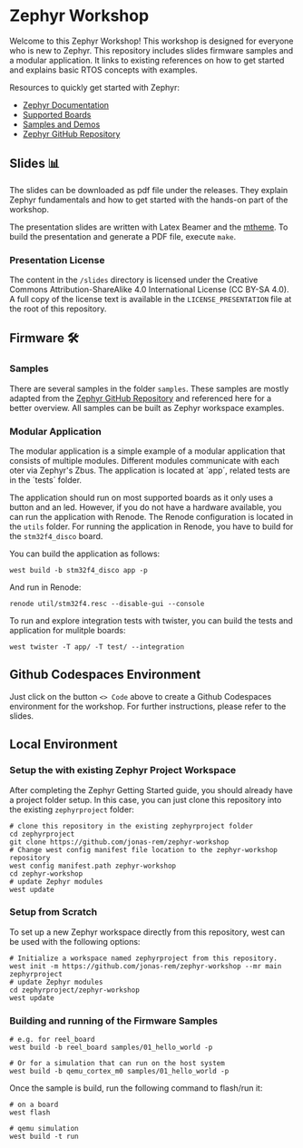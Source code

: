 # Zephyr Workshop

Welcome to this Zephyr Workshop! This workshop is designed for everyone who is
new to Zephyr. This repository includes slides firmware samples and a modular
application. It links to existing references on how to get started and explains
basic RTOS concepts with examples.

Resources to quickly get started with Zephyr:

- [Zephyr Documentation](https://docs.zephyrproject.org/latest/)
- [Supported Boards](https://docs.zephyrproject.org/latest/boards/)
- [Samples and Demos](https://docs.zephyrproject.org/latest/samples/)
- [Zephyr GitHub Repository](https://github.com/zephyrproject-rtos/zephyr)

## Slides 📊

The slides can be downloaded as pdf file under the releases. They explain
Zephyr fundamentals and how to get started with the hands-on part of the
workshop.

The presentation slides are written with Latex Beamer and the
[mtheme](https://github.com/matze/mtheme/tree/master). To build the
presentation and generate a PDF file, execute `make`.

### Presentation License

The content in the `/slides` directory is licensed under the Creative Commons
Attribution-ShareAlike 4.0 International License (CC BY-SA 4.0). A full copy of
the license text is available in the `LICENSE_PRESENTATION` file at the root of
this repository.

## Firmware 🛠

### Samples

There are several samples in the folder `samples`. These samples are mostly
adapted from the [Zephyr GitHub
Repository](https://github.com/zephyrproject-rtos/zephyr) and referenced here
for a better overview. All samples can be built as Zephyr workspace examples.

### Modular Application
The modular application is a simple example of a modular application that
consists of multiple modules. Different modules communicate with each oter via
Zephyr's Zbus. The application is located at ´app´, related tests are in the
´tests´ folder.

The application should run on most supported boards as it only uses a button
and an led. However, if you do not have a hardware available, you can run the
application with Renode. The Renode configuration is located in the `utils`
folder. For running the application in Renode, you have to build for the
`stm32f4_disco` board.

You can build the application as follows:
```shell
west build -b stm32f4_disco app -p
```

And run in Renode:
```shell
renode util/stm32f4.resc --disable-gui --console
```

To run and explore integration tests with twister, you can build the tests and
application for mulitple boards:
```shell
west twister -T app/ -T test/ --integration
```

## Github Codespaces Environment
Just click on the button `<> Code` above to create a Github Codespaces
environment for the workshop. For further instructions, please refer to the
slides.

## Local Environment

### Setup the with existing Zephyr Project Workspace

After completing the Zephyr Getting Started guide, you should already have a
project folder setup. In this case, you can just clone this repository into the
existing `zephyrproject` folder:

```shell
# clone this repository in the existing zephyrproject folder
cd zephyrproject
git clone https://github.com/jonas-rem/zephyr-workshop
# Change west config manifest file location to the zephyr-workshop repository
west config manifest.path zephyr-workshop
cd zephyr-workshop
# update Zephyr modules
west update
```

### Setup from Scratch

To set up a new Zephyr workspace directly from this repository, west can be
used with the following options:

```shell
# Initialize a workspace named zephyrproject from this repository.
west init -m https://github.com/jonas-rem/zephyr-workshop --mr main zephyrproject
# update Zephyr modules
cd zephyrproject/zephyr-workshop
west update
```

### Building and running of the Firmware Samples

```shell
# e.g. for reel_board
west build -b reel_board samples/01_hello_world -p

# Or for a simulation that can run on the host system
west build -b qemu_cortex_m0 samples/01_hello_world -p
```

Once the sample is build, run the following command to flash/run it:

```shell
# on a board
west flash

# qemu simulation
west build -t run
```
